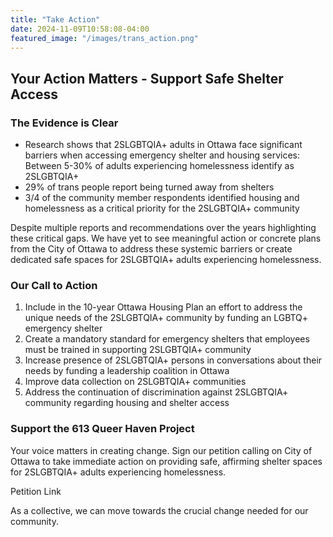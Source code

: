 ```yaml
---
title: "Take Action"
date: 2024-11-09T10:58:08-04:00
featured_image: "/images/trans_action.png"
---
```


## Your Action Matters - Support Safe Shelter Access

### The Evidence is Clear
- Research shows that 2SLGBTQIA+ adults in Ottawa face significant barriers when accessing emergency shelter and housing services: Between 5-30% of adults experiencing homelessness identify as 2SLGBTQIA+
- 29% of trans people report being turned away from shelters
- 3/4 of the community member respondents identified housing and homelessness as a critical priority for the 2SLGBTQIA+ community

Despite multiple reports and recommendations over the years highlighting these critical gaps.
We have yet to see meaningful action or concrete plans from the City of Ottawa to address these systemic barriers or create dedicated safe spaces for 2SLGBTQIA+ adults experiencing homelessness.

### Our Call to Action
1. Include in the 10-year Ottawa Housing Plan an effort to address the unique needs of the 2SLGBTQIA+ community by funding an LGBTQ+ emergency shelter
2. Create a mandatory standard for emergency shelters that employees must be trained in supporting 2SLGBTQIA+ community
3. Increase presence of 2SLGBTQIA+ persons in conversations about their needs by funding a leadership coalition in Ottawa
4. Improve data collection on 2SLGBTQIA+ communities
5. Address the continuation of discrimination against 2SLGBTQIA+ community regarding housing and shelter access

### Support the 613 Queer Haven Project
Your voice matters in creating change. Sign our petition calling on City of Ottawa to take immediate action on providing safe, affirming shelter spaces for 2SLGBTQIA+ adults experiencing homelessness.

Petition Link

As a collective, we can move towards the crucial change needed for our community. 


